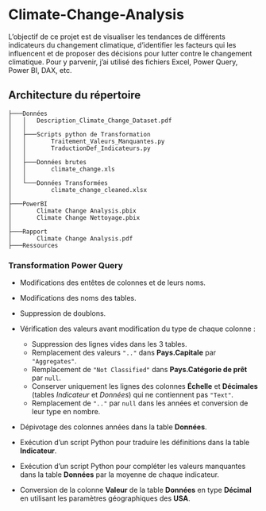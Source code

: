 # Climate-Change-Analysis
L’objectif de ce projet est de visualiser les tendances de différents indicateurs du changement climatique, d’identifier les facteurs qui les influencent et de proposer des décisions pour lutter contre le changement climatique. Pour y parvenir, j’ai utilisé des fichiers Excel, Power Query, Power BI, DAX, etc.

## Architecture du répertoire

```plaintext
├───Données
│   │   Description_Climate_Change_Dataset.pdf
│   │   
│   ├───Scripts python de Transformation
│   │       Traitement_Valeurs_Manquantes.py
│   │       TraductionDef_Indicateurs.py
│   │
│   ├───Données brutes
│   │       climate_change.xls
│   │
│   └───Données Transformées
│           climate_change_cleaned.xlsx
│
├───PowerBI
│       Climate Change Analysis.pbix
│       Climate Change Nettoyage.pbix
│
├───Rapport
│       Climate Change Analysis.pdf
├───Ressources
```

### Transformation Power Query

* Modifications des entêtes de colonnes et de leurs noms.
* Modifications des noms des tables.
* Suppression de doublons.
* Vérification des valeurs avant modification du type de chaque colonne :

  * Suppression des lignes vides dans les 3 tables.
  * Remplacement des valeurs `".."` dans **Pays.Capitale** par `"Aggregates"`.
  * Remplacement de `"Not Classified"` dans **Pays.Catégorie de prêt** par `null`.
  * Conserver uniquement les lignes des colonnes **Échelle** et **Décimales** (tables *Indicateur* et *Données*) qui ne contiennent pas `"Text"`.
  * Remplacement de `".."` par `null` dans les années et conversion de leur type en nombre.
* Dépivotage des colonnes années dans la table **Données**.
* Exécution d’un script Python pour traduire les définitions dans la table **Indicateur**.
* Exécution d’un script Python pour compléter les valeurs manquantes dans la table **Données** par la moyenne de chaque indicateur.
* Conversion de la colonne **Valeur** de la table **Données** en type **Décimal** en utilisant les paramètres géographiques des **USA**.
